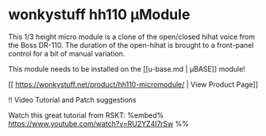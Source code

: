 # wonkystuff hh110 µModule

This 1/3 height micro module is a clone of the open/closed hihat voice from the Boss DR-110. The duration of the open-hihat is brought to a front-panel control for a bit of manual variation.


This module needs to be installed on the [[u-base.md | µBASE]] module!

[[ https://wonkystuff.net/product/hh110-micromodule/ | View Product Page]]

!! Video Tutorial and Patch suggestions

Watch this great tutorial from RSKT:
%embed% https://www.youtube.com/watch?v=RU2YZ4I7rSw %%

